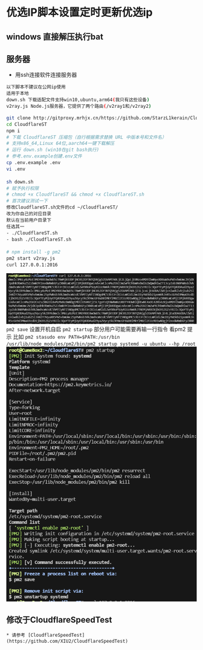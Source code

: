 # 优选IP脚本设置定时更新优选ip
## windows 直接解压执行bat
## 服务器
* 用ssh连接软件连接服务器
```Bash
以下脚本不建议在公网ip使用
适用于本地
down.sh 下载适配文件支持win10,ubuntu,arm64(我只有这些设备)    
v2ray.js Node.js服务器，它提供了两个路由(/v2ray1和/v2ray2)  
```

```Bash
git clone http://gitproxy.mrhjx.cn/https://github.com/StarzL1kerain/CloudflareST.git
cd CloudflareST
npm i
# 下载 CloudflareST 压缩包（自行根据需求替换 URL 中版本号和文件名）
# 支持x86_64,Linux 64位,aarch64一键下载解压
# 运行 down.sh (win10在git bash执行)
# 参考.env.example创建.env文件
cp .env.example .env
vi .env

sh down.sh 
# 赋予执行权限
# chmod +x CloudflareST && chmod +x CloudflareST.sh
# 首次建议测试一下
修改CloudflareST.sh文件的cd ~/CloudflareST/
改为你自己的对应目录
默认在当前用户目录下
任选其一
- ./CloudflareST.sh
- bash ./CloudflareST.sh

# npm install -g pm2
pm2 start v2ray.js
curl 127.0.0.1:2016
```
![Alt text](image/curl.png)
`pm2 save`
设置开机自启
`pm2 startup`
部分用户可能需要再输一行指令
看pm2 提示
比如 
`pm2 stasudo env PATH=$PATH:/usr/bin /usr/lib/node_modules/pm2/bin/pm2 startup systemd -u ubuntu --hp /root`
![Alt text](image/startup.png)


## 修改于CloudflareSpeedTest
```
* 请参考 [CloudflareSpeedTest](https://github.com/XIU2/CloudflareSpeedTest)
```